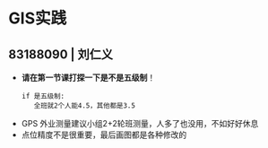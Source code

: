 # GIS实践  
## 83188090 | 刘仁义  
- **请在第一节课打探一下是不是五级制**！
  ```
  if 是五级制:  
     全班就2个人能4.5，其他都是3.5  
  ```
- GPS 外业测量建议小组2+2轮班测量，人多了也没用，不如好好休息  
- 点位精度不是很重要，最后画图都是各种修改的  
